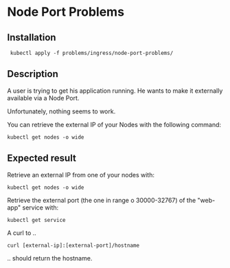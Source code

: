 # Node Port Problems

## Installation
```
 kubectl apply -f problems/ingress/node-port-problems/ 
```

## Description

A user is trying to get his application running. He wants to make it externally available via a Node Port.

Unfortunately, nothing seems to work.

You can retrieve the external IP of your Nodes with the following command:

```
kubectl get nodes -o wide
```

## Expected result

Retrieve an external IP from one of your nodes with:

```
kubectl get nodes -o wide
```

Retrieve the external port (the one in range o 30000-32767) of the "web-app" service with:
```
kubectl get service
```

A curl to ..

```
curl [external-ip]:[external-port]/hostname
```
.. should return the hostname.